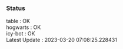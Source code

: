### Status


table : OK  
hogwarts : OK  
icy-bot : OK  
Latest Update : 2023-03-20 07:08:25.228431
